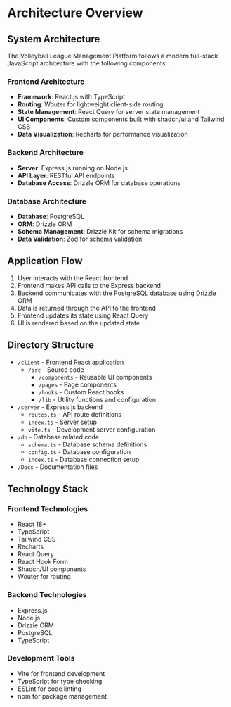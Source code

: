 # Architecture Overview

## System Architecture

The Volleyball League Management Platform follows a modern full-stack JavaScript architecture with the following components:

### Frontend Architecture

- **Framework**: React.js with TypeScript
- **Routing**: Wouter for lightweight client-side routing
- **State Management**: React Query for server state management
- **UI Components**: Custom components built with shadcn/ui and Tailwind CSS
- **Data Visualization**: Recharts for performance visualization

### Backend Architecture

- **Server**: Express.js running on Node.js
- **API Layer**: RESTful API endpoints
- **Database Access**: Drizzle ORM for database operations

### Database Architecture

- **Database**: PostgreSQL
- **ORM**: Drizzle ORM
- **Schema Management**: Drizzle Kit for schema migrations
- **Data Validation**: Zod for schema validation

## Application Flow

1. User interacts with the React frontend
2. Frontend makes API calls to the Express backend
3. Backend communicates with the PostgreSQL database using Drizzle ORM
4. Data is returned through the API to the frontend
5. Frontend updates its state using React Query
6. UI is rendered based on the updated state

## Directory Structure

- `/client` - Frontend React application
  - `/src` - Source code
    - `/components` - Reusable UI components
    - `/pages` - Page components
    - `/hooks` - Custom React hooks
    - `/lib` - Utility functions and configuration
- `/server` - Express.js backend
  - `routes.ts` - API route definitions
  - `index.ts` - Server setup
  - `vite.ts` - Development server configuration
- `/db` - Database related code
  - `schema.ts` - Database schema definitions
  - `config.ts` - Database configuration
  - `index.ts` - Database connection setup
- `/Docs` - Documentation files

## Technology Stack

### Frontend Technologies

- React 18+
- TypeScript
- Tailwind CSS
- Recharts
- React Query
- React Hook Form
- Shadcn/UI components
- Wouter for routing

### Backend Technologies

- Express.js
- Node.js
- Drizzle ORM
- PostgreSQL
- TypeScript

### Development Tools

- Vite for frontend development
- TypeScript for type checking
- ESLint for code linting
- npm for package management